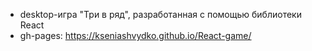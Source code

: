* desktop-игра "Три в ряд", разработанная с помощью библиотеки React 
* gh-pages: https://kseniashvydko.github.io/React-game/



